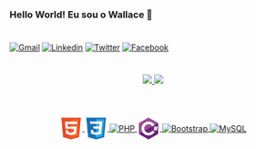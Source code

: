 ### Hello World! Eu sou o Wallace 👋

#

[![Gmail](https://img.shields.io/badge/Gmail-D14836?style=for-the-badge&logo=gmail&logoColor=white)](mailto:wallacesaymon15@outlook.com)
[![Linkedin](https://img.shields.io/badge/LinkedIn-0077B5?style=for-the-badge&logo=linkedin&logoColor=white)](https://www.linkedin.com/in/wallaceslpessoa/)
[![Twitter](https://img.shields.io/badge/Twitter-1DA1F2?style=for-the-badge&logo=twitter&logoColor=white)](https://twitter.com/wallacesaymon15)
[![Facebook](https://img.shields.io/badge/Facebook-1877F2?style=for-the-badge&logo=facebook&logoColor=white)](https://web.facebook.com/people/Wallace-Saymon/100014141208178/)

#

<div align="center">
  <a href="https://github.com/devWallacePessoa">
  <img height="180em" src="https://github-readme-stats.vercel.app/api?username=devwallacepessoa&show_icons=true&theme=tokyonight&include_all_commits=true&count_private=true"/>
  <img height="180em" src="https://github-readme-stats.vercel.app/api/top-langs/?username=devwallacepessoa&layout=compact&langs_count=7&theme=tokyonight"/>
</div>

#
<center>
</div>
<div style="display: inline_block"><br>
  <img align="center" alt="HTML" height="39" width="40" src="https://raw.githubusercontent.com/devicons/devicon/master/icons/html5/html5-original.svg">
  <img align="center" alt="CSS" height="39" width="40" src="https://raw.githubusercontent.com/devicons/devicon/master/icons/css3/css3-original.svg">
  <img align="center" alt="PHP" height="59" width="40" src="https://cdn.jsdelivr.net/gh/devicons/devicon/icons/php/php-original.svg">
  <img align="center" alt="Csharp" height="39" width="40" src="https://raw.githubusercontent.com/devicons/devicon/master/icons/csharp/csharp-original.svg">
  <img align="center" alt="Bootstrap" height="39" width="40" src="https://cdn.jsdelivr.net/gh/devicons/devicon/icons/bootstrap/bootstrap-plain-wordmark.svg">
  <img align="center" alt="MySQL" height="59" width="40" src="https://cdn.jsdelivr.net/gh/devicons/devicon/icons/mysql/mysql-original-wordmark.svg">
</div>
